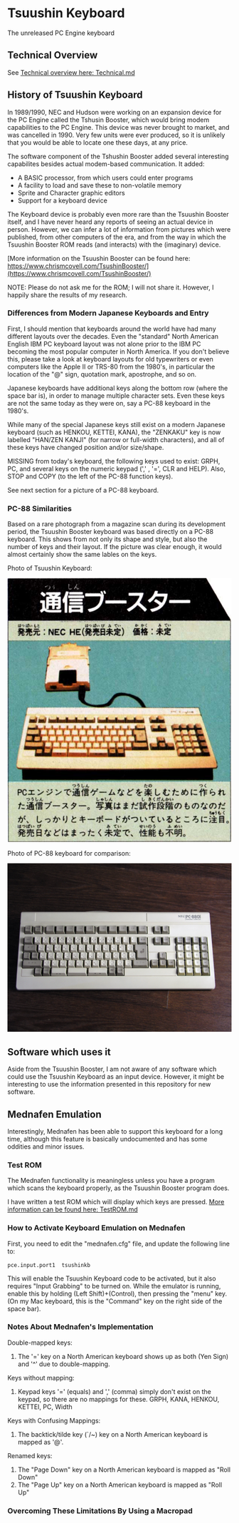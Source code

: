 # Tsuushin Keyboard

The unreleased PC Engine keyboard

## Technical Overview

See [Technical overview here: Technical.md](Technical.md)

## History of Tsuushin Keyboard

In 1989/1990, NEC and Hudson were working on an expansion device for the PC Engine called
the Tshusin Booster, which would bring modem capabilities to the PC Engine. This device was
never brought to market, and was cancelled in 1990. Very few units were ever produced, so it
is unlikely that you would be able to locate one these days, at any price.

The software component of the Tshushin Booster added several interesting capabilites besides
actual modem-based communication.  It added:
- A BASIC processor, from which users could enter programs
- A facility to load and save these to non-volatile memory
- Sprite and Character graphic editors
- Support for a keyboard device

The Keyboard device is probably even more rare than the Tsuushin Booster itself, and I have
never heard any reports of seeing an actual device in person. However, we can infer a lot of
information from pictures which were published, from other computers of the era, and from
the way in which the Tsuushin Booster ROM reads (and interacts) with the (imaginary) device.

[More information on the Tsuushin Booster can be found here: https://www.chrismcovell.com/TsushinBooster/](https://www.chrismcovell.com/TsushinBooster/)

NOTE: Please do not ask me for the ROM; I will not share it. However, I happily share the results of my research.


### Differences from Modern Japanese Keyboards and Entry

First, I should mention that keyboards around the world have had many different layouts over the
decades. Even the "standard" North American English IBM PC keyboard layout was not alone prior to the
IBM PC becoming the most popular computer in North America. If you don't believe this, please take a
look at keyboard layouts for old typewriters or even computers like the Apple II or TRS-80 from the 1980's,
in particular the location of the "@" sign, quotation mark, apostrophe, and so on.

Japanese keyboards have additional keys along the bottom row (where the space bar is), in order to manage
multiple character sets.  Even these keys are not the same today as they were on, say a PC-88 keyboard in
the 1980's.

While many of the special Japanese keys still exist on a modern Japanese keyboard (such as HENKOU, KETTEI,
KANA), the "ZENKAKU" key is now labelled "HAN/ZEN KANJI" (for narrow or full-width characters), and all of
these keys have changed position and/or size/shape.

MISSING from today's keyboard, the following keys used to exist: GRPH, PC, and several keys on the numeric keypad
(',' , '=', CLR and HELP). Also, STOP and COPY (to the left of the PC-88 function keys).

See next section for a picture of a PC-88 keyboard.

### PC-88 Similarities

Based on a rare photograph from a magazine scan during its development period, the Tsuushin Booster
keyboard was based directly on a PC-88 keyboard.  This shows from not only its shape and style, but
also the number of keys and their layout.  If the picture was clear enough, it would almost certainly
show the same lables on the keys.

Photo of Tsuushin Keyboard:

![Tsuushin Keyboard](images/TsuushinKeyboard.jpg)


Photo of PC-88 keyboard for comparison:

![PC-88 Keyboard](images/PC-88_keyboard.jpg)


## Software which uses it

Aside from the Tsuushin Booster, I am not aware of any software which could use the Tsuushin Keyboard as
an input device.  However, it might be interesting to use the information presented in this repository
for new software.


## Mednafen Emulation

Interestingly, Mednafen has been able to support this keyboard for a long time, although this
feature is basically undocumented and has some oddities and minor issues.

### Test ROM

The Mednafen functionality is meaningless unless you have a program which scans the keyboard
properly, as the Tsuushin Booster program does.

I have written a test ROM which will display which keys are pressed.
[More information can be found here: TestROM.md](TestROM.md)


### How to Activate Keyboard Emulation on Mednafen

First, you need to edit the "mednafen.cfg" file, and update the following line to:
```
pce.input.port1  tsushinkb
```

This will enable the Tsuushin Keyboard code to be activated, but it also requires "Input Grabbing" to be
turned on. While the emulator is running, enable this by holding (Left Shift)+(Control), then pressing the "menu"
key.  (On my Mac keyboard, this is the "Command" key on the right side of the space bar).


### Notes About Mednafen's Implementation

Double-mapped keys:
1) The '=' key on a North American keyboard shows up as both (Yen Sign) and '^' due to double-mapping.


Keys without mapping:
1) Keypad keys '=' (equals) and ',' (comma) simply don't exist on the keypad, so there are no mappings for these.
GRPH, KANA, HENKOU, KETTEI, PC, Width

Keys with Confusing Mappings:
1) The backtick/tilde key (`/~) key on a North American keyboard is mapped as '@'.

Renamed keys:
1) The "Page Down" key on a North American keyboard is mapped as "Roll Down"
2) The "Page Up" key on a North American keyboard is mapped as "Roll Up"


### Overcoming These Limitations By Using a Macropad



